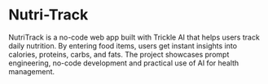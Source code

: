 # Nutri-Track
NutriTrack is a no-code web app built with Trickle AI that helps users track daily nutrition. By entering food items, users get instant insights into calories, proteins, carbs, and fats. The project showcases prompt engineering, no-code development and practical use of AI for health management.
